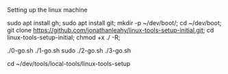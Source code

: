 Setting up the linux machine

sudo apt install gh;
sudo apt install git;
mkdir -p ~/dev/boot/;
cd ~/dev/boot;
git clone https://github.com/jonathanleahy/linux-tools-setup-initial.git;
cd linux-tools-setup-initial;
chmod +x ./ -R;

./0-go.sh
./1-go.sh
sudo ./2-go.sh
./3-go.sh

cd ~/dev/tools/local-tools/linux-tools-setup
